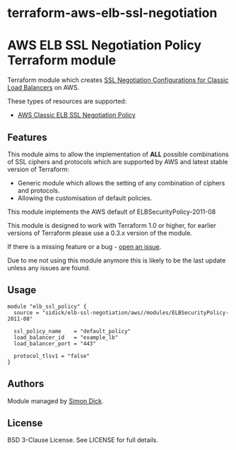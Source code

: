 # terraform-aws-elb-ssl-negotiation

AWS ELB SSL Negotiation Policy Terraform module
===============================================

Terraform module which creates [SSL Negotiation Configurations for Classic Load Balancers](http://docs.aws.amazon.com/elasticloadbalancing/latest/classic/elb-ssl-security-policy.html) on AWS.

These types of resources are supported:

* [AWS Classic ELB SSL Negotiation Policy](https://www.terraform.io/docs/providers/aws/r/lb_ssl_negotiation_policy.html)

Features
--------
This module aims to allow the implementation of **ALL** possible combinations of SSL ciphers and protocols which are supported by AWS and latest stable version of Terraform:
* Generic module which allows the setting of any combination of ciphers and protocols.
* Allowing the customisation of default policies.

This module implements the AWS default of ELBSecurityPolicy-2011-08

This module is designed to work with Terraform 1.0 or higher, for earlier versions of Terraform please use a 0.3.x version of the module.

If there is a missing feature or a bug - [open an issue](https://github.com/sidick/terraform-aws-elb-ssl-negotiation/issues/new).

Due to me not using this module anymore this is likely to be the last update unless any issues are found.

Usage
-----

```hcl
module "elb_ssl_policy" {
  source = "sidick/elb-ssl-negotiation/aws//modules/ELBSecurityPolicy-2011-08"

  ssl_policy_name    = "default_policy"
  load_balancer_id   = "example_lb"
  load_balancer_port = "443"

  protocol_tlsv1 = "false"
}
```


Authors
-------

Module managed by [Simon Dick](https://github.com/sidick).

License
-------

BSD 3-Clause License. See LICENSE for full details.